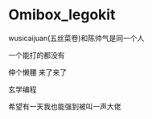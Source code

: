 # Omibox_legokit
  wusicaijuan(五丝菜卷)和陈帅气是同一个人
  
  一个能打的都没有
  
  伸个懒腰 来了来了
  
  玄学编程

  希望有一天我也能强到被叫一声大佬
